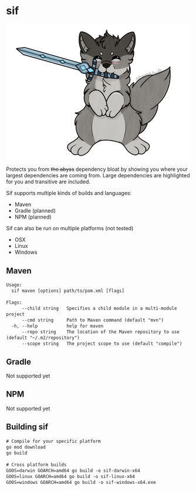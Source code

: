# sif

![sif](docs/sif.png)

Protects you from ~~the abyss~~ dependency bloat by showing you where your largest dependencies are coming from. Large
dependencies are highlighted for you and transitive are included.

Sif supports multiple kinds of builds and languages:

* Maven
* Gradle (planned)
* NPM (planned)

Sif can also be run on multiple platforms (not tested)

* OSX
* Linux
* Windows

## Maven

```
Usage:
  sif maven [options] path/to/pom.xml [flags]

Flags:
      --child string   Specifies a child module in a multi-module project
      --cmd string     Path to Maven command (default "mvn")
  -h, --help           help for maven
      --repo string    The location of the Maven repository to use (default "~/.m2/repository")
      --scope string   The project scope to use (default "compile")
```

## Gradle

Not supported yet

## NPM

Not supported yet

## Building sif

```shell
# Compile for your specific platform
go mod download
go build

# Cross platform builds
GOOS=darwin GOARCH=amd64 go build -o sif-darwin-x64
GOOS=linux GOARCH=amd64 go build -o sif-linux-x64
GOOS=windows GOARCH=amd64 go build -o sif-windows-x64.exe
```